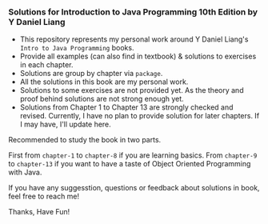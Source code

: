 ### Solutions for Introduction to Java Programming 10th Edition by Y Daniel Liang

- This repository represents my personal work around Y Daniel Liang's `Intro to Java Programming` books.
- Provide all examples (can also find in textbook) & solutions to exercises in each chapter.
- Solutions are group by chapter via `package`.
- All the solutions in this book are my personal work.
- Solutions to some exercises are not provided yet. As the theory and proof behind solutions are not strong enough yet.
- Solutions from Chapter 1 to Chapter 13 are strongly checked and revised. Currently, I have no plan to provide solution for later chapters. If I may have, I'll update here.

Recommended to study the book in two parts.

First from `chapter-1` to `chapter-8` if you are learning basics.
From `chapter-9` to `chapter-13` if you want to have a taste of Object Oriented Programming with Java.


If you have any suggesstion, questions or feedback about solutions in book, feel free to reach me!

Thanks, Have Fun!
